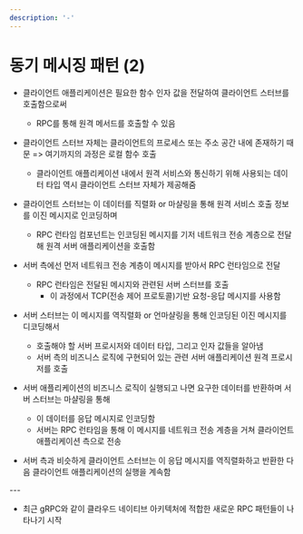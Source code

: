 ```yaml
---
description: '-'
---
```


# 동기 메시징 패턴 (2)

* 클라이언트 애플리케이션은 필요한 함수 인자 값을 전달하여 클라이언트 스터브를 호출함으로써&#x20;
  * RPC를 통해 원격 메서드를 호출할 수 있음&#x20;



* 클라이언트 스터브 자체는 클라이언트의 프로세스 또는 주소 공간 내에 존재하기 때문 => 여기까지의 과정은 로컬 함수 호출&#x20;
  * 클라이언트 애플리케이션 내에서 원격 서비스와 통신하기 위해 사용되는 데이터 타입 역시 클라이언트 스터브 자체가 제공해줌&#x20;



* 클라이언트 스터브는 이 데이터를 직렬화 or 마샬링을 통해 원격 서비스 호출 정보를 이진 메시지로 인코딩하며&#x20;
  * RPC 런타임 컴포넌트는 인코딩된 메시지를 기저 네트워크 전송 계층으로 전달해 원격 서버 애플리케이션을 호출함&#x20;



* 서버 측에선 먼저 네트워크 전송 계층이 메시지를 받아서 RPC 런타임으로 전달&#x20;
  * RPC 런타임은 전달된 메시지와 관련된 서버 스터브를 호출&#x20;
    * 이 과정에서 TCP(전송 제어 프로토콜)기반 요청-응답 메시지를 사용함&#x20;
* 서버 스터브는 이 메시지를 역직렬화 or 언마샬링을 통해 인코딩된 이진 메시지를 디코딩해서&#x20;
  * 호출해야 할 서버 프로시저와 데이터 타입, 그리고 인자 값들을 알아냄&#x20;
  * 서버 측의 비즈니스 로직에 구현되어 있는 관련 서버 애플리케이션 원격 프로시저를 호출&#x20;



* 서버 애플리케이션의 비즈니스 로직이 실행되고 나면 요구한 데이터를 반환하며 서버 스터브는 마샬링을 통해&#x20;
  * 이 데이터를 응답 메시지로 인코딩함&#x20;
  * 서버는 RPC 런타임을 통해 이 메시지를 네트워크 전송 계층을 거쳐 클라이언트 애플리케이션 측으로 전송&#x20;



* 서버 측과 비슷하게 클라이언트 스터브는 이 응답 메시지를 역직렬화하고 반환한 다음 클라이언트 애플리케이션의 실행을 계속함&#x20;

\---



* 최근 gRPC와 같이 클라우드 네이티브 아키텍처에 적합한 새로운 RPC 패턴들이 나타나기 시작&#x20;



